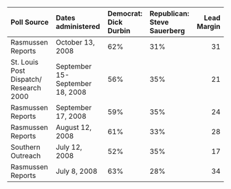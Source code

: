 | Poll Source                            | Dates administered              | Democrat: Dick Durbin   | Republican: Steve Sauerberg   |   Lead Margin |
|:---------------------------------------|:--------------------------------|:------------------------|:------------------------------|--------------:|
| Rasmussen Reports                      | October 13, 2008                | 62%                     | 31%                           |            31 |
| St. Louis Post Dispatch/ Research 2000 | September 15-September 18, 2008 | 56%                     | 35%                           |            21 |
| Rasmussen Reports                      | September 17, 2008              | 59%                     | 35%                           |            24 |
| Rasmussen Reports                      | August 12, 2008                 | 61%                     | 33%                           |            28 |
| Southern Outreach                      | July 12, 2008                   | 52%                     | 35%                           |            17 |
| Rasmussen Reports                      | July 8, 2008                    | 63%                     | 28%                           |            34 |
